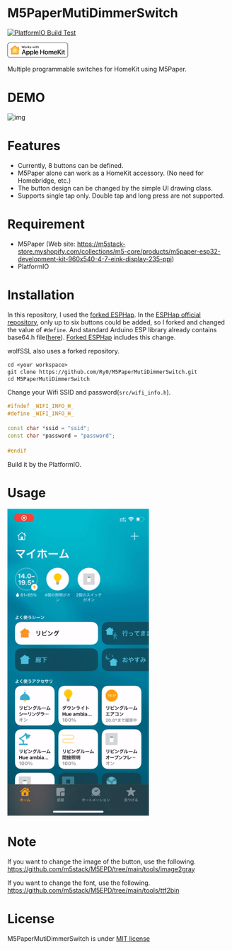 # M5PaperMutiDimmerSwitch
[![PlatformIO Build Test](https://github.com/Ry0/M5PaperMutiDimmerSwitch/actions/workflows/build-test.yaml/badge.svg)](https://github.com/Ry0/M5PaperMutiDimmerSwitch/actions/workflows/build-test.yaml)

![img](image/homekit-badge.png)

Multiple programmable switches for HomeKit using M5Paper.
 
# DEMO
 
![img](image/demo.gif)
 
# Features

* Currently, 8 buttons can be defined.
* M5Paper alone can work as a HomeKit accessory. (No need for Homebridge, etc.)
* The button design can be changed by the simple UI drawing class.
* Supports single tap only. Double tap and long press are not supported.
 
# Requirement

* M5Paper (Web site: https://m5stack-store.myshopify.com/collections/m5-core/products/m5paper-esp32-development-kit-960x540-4-7-eink-display-235-ppi)
* PlatformIO
 
# Installation
In this repository, I used the [forked ESPHap](https://github.com/Ry0/ESPHap).
In the [ESPHap official repository](https://github.com/Yurik72/ESPHap), only up to six buttons could be added, so I forked and changed the value of `#define`.
And standard Arduino ESP library already contains base64.h file([here](https://github.com/Yurik72/ESPHap/pull/50)).
[Forked ESPHap](https://github.com/Ry0/ESPHap) includes this change.

wolfSSL also uses a forked repository.

```
cd <your workspace>
git clone https://github.com/Ry0/M5PaperMutiDimmerSwitch.git
cd M5PaperMutiDimmerSwitch
```

Change your Wifi SSID and password(`src/wifi_info.h`).

```cpp
#ifndef _WIFI_INFO_H_
#define _WIFI_INFO_H_

const char *ssid = "ssid";
const char *password = "password";

#endif
```

Build it by the PlatformIO.
 
# Usage
 
![img](image/setup.gif)
 
# Note
 
If you want to change the image of the button, use the following.  
https://github.com/m5stack/M5EPD/tree/main/tools/image2gray

If you want to change the font, use the following.  
https://github.com/m5stack/M5EPD/tree/main/tools/ttf2bin
 
# License
 
M5PaperMutiDimmerSwitch is under [MIT license](./LICENSE)
